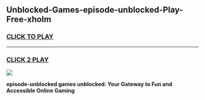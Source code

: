 
## Unblocked-Games-episode-unblocked-Play-Free-xholm
<h3>
<a href="https://premium76.site?title=episode-unblocked&ref=23A">CLICK TO PLAY</a></h3>
<hr>

<h3>
<a href="https://premium76.site?title=episode-unblocked&ref=23A">CLICK 2 PLAY</a>
  
</h3>

<a href="https://premium76.site?title=episode-unblocked&ref=23A"><img src="https://clearcache.store/games.png"></a>


**episode-unblocked games unblocked: Your Gateway to Fun and Accessible Online Gaming**
